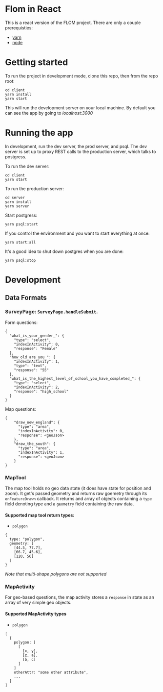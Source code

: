 # Flom in React
This is a react version of the FLOM project. There are only a couple prerequisties:

* [yarn](https://yarnpkg.com/en/)
* [node](https://nodejs.org/en/) 

# Getting started
To run the project in development mode, clone this repo, then from the repo root:

```
cd client
yarn install
yarn start
```
This will run the development server on your local machine. By default you
can see the app by going to *localhost:3000*

# Running the app
In development, run the dev server, the prod server, and psql.
The dev server is set up to proxy REST calls to the production server, which talks to postgress.

To run the dev server:
```
cd client
yarn start
```

To run the production server:

```
cd server
yarn install
yarn server
```

Start postgress:
```
yarn psql:start
```
If you control the environment and you want to start everything at once:
```
yarn start:all
```

It's a good idea to shut down postgres when you are done:
```
yarn psql:stop
```

# Development

## Data Formats

### SurveyPage: `SurveyPage.handleSubmit`.

Form questions:

```
{
  "what_is_your_gender_": {
    "type": "select",
    "indexInActivity": 0,
    "response": "Female"
  },
  "how_old_are_you_": {
    "indexInActivity": 1,
    "type": "text",
    "response": "55"
  },
  "what_is_the_highest_level_of_school_you_have_completed_": {
    "type": "select",
    "indexInActivity": 2,
    "response": "high_school"
  }
}
```

Map questions:

```
{
    "draw_new_england": {
      "type": "area",
      "indexInActivity": 0,
      "response": <geoJson>
    },
    "draw_the_south": {
      "type": "area",
      "indexInActivity": 1,
      "response": <geoJson>
    }
}
```

### MapTool
The map tool holds no geo data state (it does have state for position and zoom).
It get's passed geometry and returns raw goemetry through its `onFeatureDrawn` callback. It returns and array of objects containing a `type` field denoting type and a `geometry` field containing the raw data.

#### Supported map tool return types:
* `polygon`
```
{ 
  type: "polygon",
  geometry: [
    [44.5, 77.7],
    [66.7, 45.6],
    [120, 56]
  ]
}
```

*Note that multi-shape polygons are not supported*

### MapActivity 
For geo-based questions, the map activity stores a `response` in state as an array 
of very simple geo objects.

#### Supported MapActivity types
* `polygon`
```
[
  {
    polygon: [
      [ 
        [x, y],
        [z, a],
        [b, c]
      ]
    ]
    otherAttr: "some other attribute",
    ...
  }
]
```
